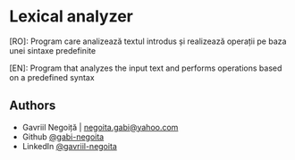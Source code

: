 # Lexical analyzer

[RO]: Program care analizează textul introdus și realizează operații pe baza unei sintaxe predefinite

[EN]: Program that analyzes the input text and performs operations based on a predefined syntax 


## Authors

- Gavriil Negoiță | negoita.gabi@yahoo.com
- Github [@gabi-negoita](https://github.com/gabi-negoita)
- LinkedIn [@gavriil-negoita](https://www.linkedin.com/in/gavriil-negoita)